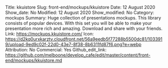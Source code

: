 Title: kkuistore
Slug: front-end/mockups/kkuistore
Date: 12 August 2020
Show_date: No
Modified: 12 August 2020
Show_modified: No
Category: mockups
Summary: Huge collection of presentations mockups. This library consists of popular devices. With this set you will be able to make your presentation more rich and amazing. Download and share with your friends.
Link: https://mockups.kkuistore.com/
Icon: https://d2kq0urxkarztv.cloudfront.net/56a9eedb5f77288b5500dc81/1033919/upload-9ed9c02f-22d0-43e7-8f38-8b6311fd87f6.png?e=webp
Attribution: No
Commercial: Yes
Github_edit_link: https://github.com/melboone/develop_cafe/edit/master/content/front-end/mockups/kkuistore.md